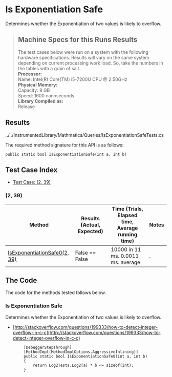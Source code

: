 # Is Exponentiation Safe

Determines whether the Exponentiation of two values is likely to overflow.

> ## Machine Specs for this Runs Results
> The test cases below were run on a system with the following hardware specifications. Results will vary on the same system depending on current processing work load. So, take the numbers in the tables with a grain of salt.  
> **Processor:**  
> Name: Intel(R) Core(TM) i5-7200U CPU @ 2.50GHz  
  > **Physical Memory:**  
> Capacity: 8 GB  
> Speed: 1600 nanoseconds  
  > **Library Compiled as:**  
> Release  

## Results

../../InstrumentedLibrary/Mathmatics/Queries/IsExponentiationSafeTests.cs

The required method signature for this API is as follows:

```CSharp
public static bool IsExponentiationSafe(int a, int b)
```

## Test Case Index

- [Test Case: (2, 39)](#2,-39)

### (2, 39)

| Method | Results (Actual, Expected) | Time (Trials, Elapsed time, Average running time) | Notes |
|---|---|---|---|
| [IsExponentiationSafe0(2, 39)](#Is-Exponentiation-Safe) | False == False | 10000 in 11 ms. 0.0011 ms. average | . |

## The Code

The code for the methods tested follows below.

### Is Exponentiation Safe

Determines whether the Exponentiation of two values is likely to overflow.  
- [http://stackoverflow.com/questions/199333/how-to-detect-integer-overflow-in-c-c](http://stackoverflow.com/questions/199333/how-to-detect-integer-overflow-in-c-c)

```CSharp
        [DebuggerStepThrough]
        [MethodImpl(MethodImplOptions.AggressiveInlining)]
        public static bool IsExponentiationSafe0(int a, int b)
        {
            return Log2Tests.Log2(a) * b <= sizeof(int);
        }
```

